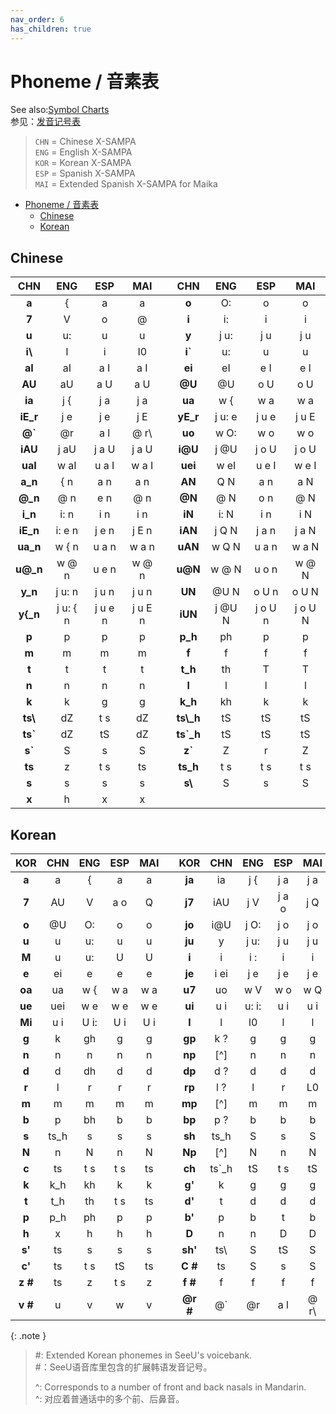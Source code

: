 ```yaml
---
nav_order: 6
has_children: true
---
```


# Phoneme / 音素表

See also:[Symbol Charts](/vocaloid-dictionaries/symbol-charts)  
参见：[发音记号表](/vocaloid-dictionaries/symbol-charts)

> `CHN` = Chinese X-SAMPA  
> `ENG` = English X-SAMPA  
> `KOR` = Korean X-SAMPA  
> `ESP` = Spanish X-SAMPA  
> `MAI` = Extended Spanish X-SAMPA for Maika

- [Phoneme / 音素表](#phoneme--音素表)
  - [Chinese](#chinese)
  - [Korean](#korean)

## Chinese

| CHN | ENG | ESP | MAI | | CHN | ENG | ESP | MAI |
| :--------: | :----: | :----: | :----: | :-: | :--------: | :----: | :----: | :----: |
| **a** | { | a | a | | **o** | O: | o | o |
| **7** | V | o | @ | | **i** | i: | i | i |
| **u** | u: | u | u | | **y** | j u: | j u | j u |
| **i\\** | I | i | I0 | | **i`** | u: | u | u |
| **aI** | aI | a I | a I | | **ei** | eI | e I | e I |
| **AU** | aU | a U | a U | | **@U** | @U | o U | o U |
| **ia** | j { | j a | j a | | **ua** | w { | w a | w a |
| **iE_r** | j e | j e | j E | | **yE_r** | j u: e | j u e | j u E |
| **@`** | @r | a l | @ r\ || **uo** | w O: | w o | w o |
| **iAU** | j aU | j a U | j a U | | **i@U** | j @U | j o U | j o U |
| **uaI** | w aI | u a I | w a I | | **uei** | w eI | u e I | w e I |
| **a_n** | { n | a n | a n | | **AN** | Q N | a n | a N |
| **@_n** | @ n | e n | @ n | | **@N** | @ N | o n | @ N |
| **i_n** | i: n | i n | i n | | **iN** | i: N | i n | i N |
| **iE_n** | i: e n | j e n | j E n | | **iAN** | j Q N | j a n | j a N |
| **ua_n** | w { n | u a n | w a n | | **uAN** | w Q N | u a n | w a N |
| **u@_n** | w @ n | u e n | w @ n | | **u@N** | w @ N | u o n | w @ N |
| **y_n** | j u: n | j u n | j u n | | **UN** | @U N | o U n | o U N |
| **y{_n** | j u: { n | j u e n | j u E n | | **iUN** | j @U N | j o U n | j o U N |
| **p** | p | p | p || **p_h** | ph | p | p |
| **m** | m | m | m || **f** | f | f | f |
| **t** | t | t | t || **t_h** | th | T | T |
| **n** | n | n | n || **l** | l | l | l |
| **k** | k | g | g || **k_h** | kh | k | k |
| **ts\\** | dZ | t s | dZ || **ts\\_h** | tS | tS | tS |
| **ts&#96;** | dZ | tS | dZ || **ts&#96;_h** | tS | tS | tS |
| **s&#96;** | S | s | S || **z&#96;** | Z | r | Z |
| **ts** | z | t s | ts || **ts_h** | t s | t s | t s |
| **s** | s | s | s || **s\\** | S | s | S |
| **x** | h | x | x |

## Korean

| KOR | CHN | ENG | ESP | MAI | | KOR | CHN | ENG | ESP | MAI |
| :--------: | :--: | :--: | :-: | :-: | :-: | :--------: | :----: | :---: | :---: | :--: |
| **a** | a | { | a | a | | **ja** | ia | j { | j a | j a |
| **7** | AU | V | a o | Q | | **j7** | iAU | j V | j a o | j Q |
| **o** | @U | O: | o | o | | **jo** | i@U | j O: | j o | j o |
| **u** | u | u: | u | u | | **ju** | y | j u: | j u | j u |
| **M** | u | u: | U | U | | **i** | i | i : | i | i |
| **e** | ei | e | e | e | | **je** | i ei | j e | j e | j e |
| **oa** | ua | w { | w a | w a | | **u7** | uo | w V | w o | w Q |
| **ue** | uei | w e | w e | w e | | **ui** | u i | u: i: | u i | u i |
| **Mi** | u i | U i: | U i | U i | | **l** | l | l0 | l | l |
| **g** | k | gh | g | g | | **gp** | k ? | g | g | g |
| **n** | n | n | n | n | | **np** | [^]  | n | n | n |
| **d** | d | dh | d | d | | **dp** | d ? | d | d | d |
| **r** | l | r | r | r | | **rp** | l ? | l | r | L0 |
| **m** | m | m | m | m | | **mp** | [^]  | m | m | m |
| **b** | p | bh | b | b | | **bp** | p ? | b | b | b |
| **s** | ts_h | s | s | s | | **sh** | ts_h | S | s | S |
| **N** | n | N | n | N | | **Np** | [^]  | N | n | N |
| **c** | ts | t s | t s | ts | | **ch** | ts`_h | tS | t s | tS |
| **k** | k_h | kh | k | k | | **g'** | k | g | g | g |
| **t** | t_h | th | t s | ts | | **d'** | t | d | d | d |
| **p** | p_h | ph | p | p | | **b'** | p | b | t | b |
| **h** | x | h | h | h | | **D** | n | n | D | D |
| **s'** | ts | s | s | s | | **sh'** | ts\ | S | tS | S |
| **c'** | ts | t s | tS | ts | | **C #** | ts | S | s | S |
| **z #** | ts | z | t s | z | | **f #** | f | f | f | f |
| **v #** | u | v | w | v | | **@r #** | @` | @r | a l | @ r\ |

{: .note }
> #: Extended Korean phonemes in SeeU's voicebank.  
> #：SeeU语音库里包含的扩展韩语发音记号。  
>
> ^: Corresponds to a number of front and back nasals in Mandarin.  
> ^: 对应着普通话中的多个前、后鼻音。  


